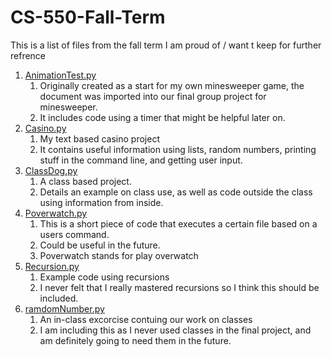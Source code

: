 # CS-550-Fall-Term
This is a list of files from the fall term I am proud of / want t keep for further refrence
1. [AnimationTest.py](https://github.com/sushimaster1999/CS-550-Fall-Term/blob/master/AnimationTest.py)
    1. Originally created as a start for my own minesweeper game, the document was imported into our final group project for minesweeper.
    1. It includes code using a timer that might be helpful later on.
1. [Casino.py](https://github.com/sushimaster1999/CS-550-Fall-Term/blob/master/Casino.py)
    1. My text based casino project
    1. It contains useful information using lists, random numbers, printing stuff in the command line, and getting user input.
1. [ClassDog.py](https://github.com/sushimaster1999/CS-550-Fall-Term/blob/master/Class_Dog.py)
    1. A class based project.
    1. Details an example on class use, as well as code outside the class using information from inside.
1. [Poverwatch.py](https://github.com/sushimaster1999/CS-550-Fall-Term/blob/master/Poverwatch.py)
    1. This is a short piece of code that executes a certain file based on a users command. 
    1. Could be useful in the future. 
    1. Poverwatch stands for play overwatch
1. [Recursion.py](https://github.com/sushimaster1999/CS-550-Fall-Term/blob/master/Recursion.py)
    1. Example code using recursions
    1. I never felt that I really mastered recursions so I think this should be included.
1. [ramdomNumber.py](https://github.com/sushimaster1999/CS-550-Fall-Term/blob/master/rationalNumber.py)
    1. An in-class excorcise contuing our work on classes
    1. I am including this as I never used classes in the final project, and am definitely going to need them in the future.
  
